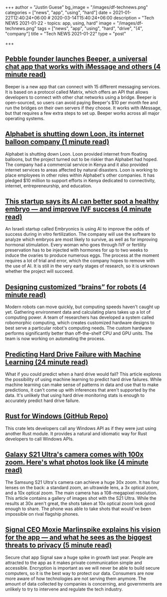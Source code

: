+++
author = "Justin Guese"
bg_image = "/images/df-technews.png"
categories = ["news", "app", "using", "hard"]
date = 2021-01-22T12:40:24+06:00 # 2020-03-14T15:40:24+06:00
description = "Tech NEWS 2021-01-22 - topics: app, using, hard"
image = "/images/df-technews.png"
tags = ["news", "app", "using", "hard", "drive", "(4", "company"]
title = "Tech NEWS 2021-01-22"
type = "post"

+++

## [Pebble founder launches Beeper, a universal chat app that works with iMessage and others (4 minute read)](https://techcrunch.com/2021/01/21/pebble-founder-launches-beeper-a-universal-chat-app-that-works-with-imessage-and-others//1/0100017729c72a0c-6edb3c0b-c8f7-49da-85ba-4359241772a3-000000/QvTAy78Rwv1Vw-dtsIHIp49GjrUYgMbedtvL25hH9xo=177)

Beeper is a new app that can connect with 15 different messaging services. It is based on a protocol called Matrix, which offers an API that allows developers to connect with other chat networks using a bridge. Beeper is open-sourced, so users can avoid paying Beeper's $10 per month fee and run the bridges on their own servers if they choose. It works with iMessage, but that requires a few extra steps to set up. Beeper works across all major operating systems.

## [Alphabet is shutting down Loon, its internet balloon company (1 minute read)](https://www.theverge.com/2021/1/21/22243484/alphabet-google-shutting-down-loon-internet-balloon-company-x?scrolla=5eb6d68b7fedc32c19ef33b4/1/0100017729c72a0c-6edb3c0b-c8f7-49da-85ba-4359241772a3-000000/p4C7x54JWZT7IWXFzWa7PZEY-9ex7NCFDTs7hASQKzU=177)

Alphabet is shutting down Loon. Loon provided internet from floating balloons, but the project turned out to be riskier than Alphabet had hoped. The company had a commercial service in Kenya and it also provided internet services to areas affected by natural disasters. Loon is working to place employees in other roles within Alphabet's other companies. It has pledged $10 million to support efforts in Kenya dedicated to connectivity, internet, entrepreneurship, and education.

## [This startup says its AI can better spot a healthy embryo — and improve IVF success (4 minute read)](https://techcrunch.com/2021/01/20/this-startup-says-its-ai-can-better-spot-a-healthy-embryo-and-improve-ivf-success//1/0100017729c72a0c-6edb3c0b-c8f7-49da-85ba-4359241772a3-000000/ISm3TEVgLw5OVny1vhtqEn6AFaz8LfYYvZbKjQoqy6E=177)

An Israeli startup called Embryonics is using AI to improve the odds of success during in vitro fertilization. The company will use the software to analyze which embryos are most likely to survive, as well as for improving hormonal stimulation. Every woman who goes through IVF or fertility preservation has to be injected with hormones for up to two weeks to induce the ovaries to produce numerous eggs. The process at the moment requires a lot of trial and error, which the company hopes to remove with the use of AI. It is still in the very early stages of research, so it is unknown whether the project will succeed.

## [Designing customized “brains” for robots (4 minute read)](https://news.mit.edu/2021/robot-customized-hardware-0121/1/0100017729c72a0c-6edb3c0b-c8f7-49da-85ba-4359241772a3-000000/1GQHzZfyz9L4z5JLSNWJzQVnfilAW88KneyqsNoTh_E=177)

Modern robots can move quickly, but computing speeds haven't caught up yet. Gathering environment data and calculating plans takes up a lot of computing power. A team of researchers has developed a system called robomorphic computing, which creates customized hardware designs to best serve a particular robot's computing needs. The custom hardware performs significantly better than off-the-shelf CPU and GPU units. The team is now working on automating the process.

## [Predicting Hard Drive Failure with Machine Learning (24 minute read)](https://datto.engineering/post/predicting-hard-drive-failure-with-machine-learning/1/0100017729c72a0c-6edb3c0b-c8f7-49da-85ba-4359241772a3-000000/yflm7LN0Nh1qVHVzLLczQTnO1rlK8Mbh35pMJMxNdg0=177)

What if you could predict when a hard drive would fail? This article explores the possibility of using machine learning to predict hard drive failures. While machine learning can make sense of patterns in data and use that to make predictions, it can't come up with inferences that aren't supported by the data. It's unlikely that using hard drive monitoring stats is enough to accurately predict hard drive failure.

## [Rust for Windows (GitHub Repo)](https://github.com/microsoft/windows-rs/1/0100017729c72a0c-6edb3c0b-c8f7-49da-85ba-4359241772a3-000000/w3BQBN6saUM3DxR9oaMAu603PC9isivvGl5PNrjm0-s=177)

This crate lets developers call any Windows API as if they were just using another Rust module. It provides a natural and idiomatic way for Rust developers to call Windows APIs.

## [Galaxy S21 Ultra's camera comes with 100x zoom. Here's what photos look like (4 minute read)](https://www.cnet.com/news/galaxy-s21-ultras-camera-comes-with-100x-zoom-heres-what-photos-look-like//1/0100017729c72a0c-6edb3c0b-c8f7-49da-85ba-4359241772a3-000000/IaJ1lnG7aHxK1gcC1CxJo6XIgtd533mcPBsYhJPgnAE=177)

The Samsung S21 Ultra's camera can achieve a huge 30x zoom. It has four lenses on the back: a standard zoom, an ultrawide lens, a 3x optical zoom, and a 10x optical zoom. The main camera has a 108-megapixel resolution. This article contains a gallery of images shot with the S21 Ultra. While the results at 30x aren't great, the shots taken at 10x optical zoom look good enough to share. The phone was able to take shots that would've been impossible on rival flagship phones.

## [Signal CEO Moxie Marlinspike explains his vision for the app — and what he sees as the biggest threats to privacy (5 minute read)](https://www.businessinsider.com/qa-signal-ceo-moxie-marlinspike-on-the-future-of-privacy-2021-1/1/0100017729c72a0c-6edb3c0b-c8f7-49da-85ba-4359241772a3-000000/74ZTlmZwrNO4Bc93G_6-O6xUvEXTfFGPqZDF87j4uwA=177)

Secure chat app Signal saw a huge spike in growth last year. People are attracted to the app as it makes private communication simple and accessible. Encryption is important as we will never be able to build secure computers, so it is the best way to protect our data. Consumers are now more aware of how technologies are not serving them anymore. The amount of data collected by companies is concerning, and governments are unlikely to try to intervene and regulate the tech industry.

